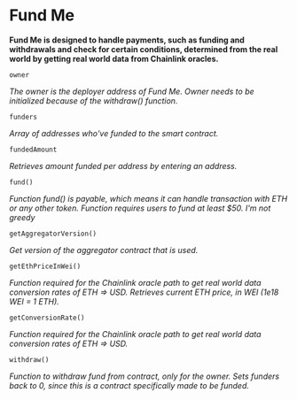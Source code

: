 # Fund Me

**Fund Me is designed to handle payments, such as funding and withdrawals and check for certain conditions, determined from the real world by getting real world data from Chainlink oracles.**

```
owner
```
*The owner is the deployer address of Fund Me. Owner needs to be initialized because of the withdraw() function.*

```
funders
```
*Array of addresses who've funded to the smart contract.*

```
fundedAmount
```
*Retrieves amount funded per address by entering an address.*

```
fund()
```
*Function fund() is payable, which means it can handle transaction with ETH or any other token. Function requires users to fund at least $50. I'm not greedy*

```
getAggregatorVersion()
```
*Get version of the aggregator contract that is used.*

```
getEthPriceInWei()
```
*Function required for the Chainlink oracle path to get real world data conversion rates of ETH => USD. Retrieves current ETH price, in WEI (1e18 WEI = 1 ETH).*

```
getConversionRate()
```
*Function required for the Chainlink oracle path to get real world data conversion rates of ETH => USD.*

```
withdraw()
```
*Function to withdraw fund from contract, only for the owner. Sets funders back to 0, since this is a contract specifically made to be funded.*
